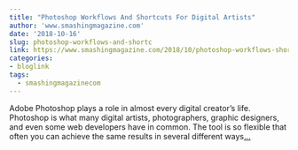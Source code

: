 ```yaml
---
title: "Photoshop Workflows And Shortcuts For Digital Artists"
author: 'www.smashingmagazine.com'
date: '2018-10-16'
slug: photoshop-workflows-and-shortc
link: https://www.smashingmagazine.com/2018/10/photoshop-workflows-shortcuts-digital-artists/
categories:
- bloglink
tags:
  - smashingmagazinecom
---
```


Adobe Photoshop plays a role in almost every digital creator’s life. Photoshop is what many digital artists, photographers, graphic designers, and even some web developers have in common. The tool is so flexible that often you can achieve the same results in several different ways[... <i class="fas fa-external-link-alt"></i>](https://www.smashingmagazine.com/2018/10/photoshop-workflows-shortcuts-digital-artists/)

